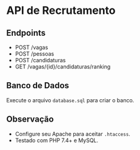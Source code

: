 # API de Recrutamento

## Endpoints

- POST /vagas
- POST /pessoas
- POST /candidaturas
- GET /vagas/{id}/candidaturas/ranking

## Banco de Dados

Execute o arquivo `database.sql` para criar o banco.

## Observação

- Configure seu Apache para aceitar `.htaccess`.
- Testado com PHP 7.4+ e MySQL.